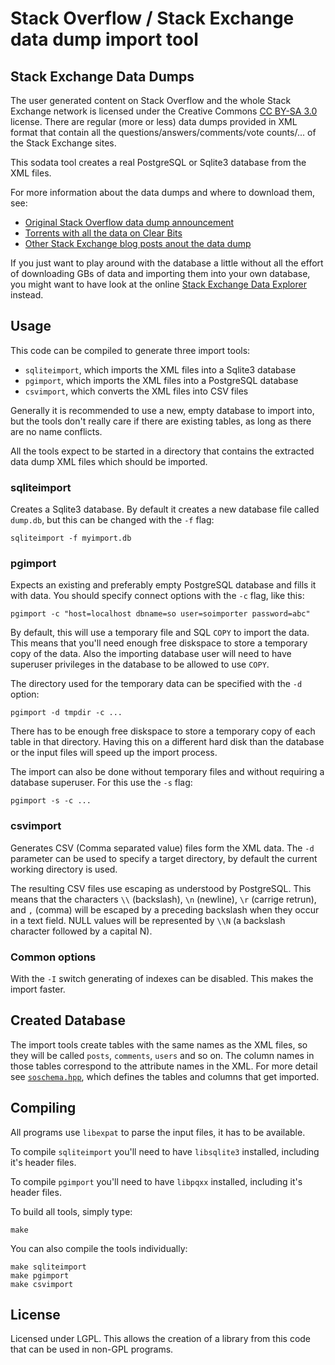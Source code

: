 # Stack Overflow / Stack Exchange data dump import tool

## Stack Exchange Data Dumps

The user generated content on Stack Overflow and the whole Stack Exchange
network is licensed under the Creative Commons [CC BY-SA 3.0][1] license. There
are regular (more or less) data dumps provided in XML format that contain
all the questions/answers/comments/vote counts/... of the Stack Exchange
sites.

This sodata tool creates a real PostgreSQL or Sqlite3 database from the
XML files.

For more information about the data dumps and where to download them, see:

- [Original Stack Overflow data dump announcement][2]
- [Torrents with all the data on Clear Bits][3] 
- [Other Stack Exchange blog posts anout the data dump][4]

If you just want to play around with the database a little without all the effort
of downloading GBs of data and importing them into your own database, you might
want to have look at the online [Stack Exchange Data Explorer][dbexplore] instead.

## Usage

This code can be compiled to generate three import tools:

- `sqliteimport`, which imports the XML files into a Sqlite3 database
- `pgimport`, which imports the XML files into a PostgreSQL database
- `csvimport`, which converts the XML files into CSV files

Generally it is recommended to use a new, empty database to import into, but
the tools don't really care if there are existing tables, as long as there are
no name conflicts.

All the tools expect to be started in a directory that contains the extracted
data dump XML files which should be imported.

### sqliteimport

Creates a Sqlite3 database. By default it creates a new database file called
`dump.db`, but this can be changed with the `-f` flag:

    sqliteimport -f myimport.db

### pgimport

Expects an existing and preferably empty PostgreSQL database and fills it with
data. You should specify connect options with the `-c` flag, like this:

    pgimport -c "host=localhost dbname=so user=soimporter password=abc"

By default, this will use a temporary file and SQL `COPY` to import the data.
This means that you'll need enough free diskspace to store a temporary copy
of the data. Also the importing database user will need to have superuser
privileges in the database to be allowed to use `COPY`.

The directory used for the temporary data can be specified with the `-d` option:

    pgimport -d tmpdir -c ...

There has to be enough free diskspace to store a temporary copy of each table in
that directory. Having this on a different hard disk than the database or the
input files will speed up the import process.

The import can also be done without temporary files and without requiring a
database superuser. For this use the `-s` flag:

    pgimport -s -c ...

### csvimport

Generates CSV (Comma separated value) files form the XML data. The `-d` parameter
can be used to specify a target directory, by default the current working
directory is used.

The resulting CSV files use escaping as understood by PostgreSQL. This means
that the characters `\\` (backslash), `\n` (newline), `\r` (carrige retrun),
and `,` (comma) will be escaped by a preceding backslash when they occur in
a text field. NULL values will be represented by `\\N` (a backslash character
followed by a capital N).

### Common options

With the `-I` switch generating of indexes can be disabled. This makes the import
faster.

## Created Database

The import tools create tables with the same names as the XML files, so they
will be called `posts`, `comments`, `users` and so on. The column names in
those tables correspond to the attribute names in the XML. For more detail
see [`soschema.hpp`][schema], which defines the tables and columns that get
imported.

## Compiling

All programs use `libexpat` to parse the input files, it has to be available.

To compile `sqliteimport` you'll need to have `libsqlite3` installed, including
it's header files.

To compile `pgimport` you'll need to have `libpqxx` installed, including it's
header files.

To build all tools, simply type:

    make

You can also compile the tools individually:

    make sqliteimport
    make pgimport
    make csvimport

## License

Licensed under LGPL. This allows the creation of a library from this code
that can be used in non-GPL programs.

 [1]: http://creativecommons.org/licenses/by-sa/3.0/
 [2]: http://blog.stackoverflow.com/2009/06/stack-overflow-creative-commons-data-dump/
 [3]: http://www.clearbits.net/creators/146-stack-exchange-data-dump
 [4]: http://blog.stackexchange.com/category/cc-wiki-dump/
 [dbexplore]: http://data.stackexchange.com/
 [schema]: https://github.com/sth/sodata/blob/master/soschema.hpp

